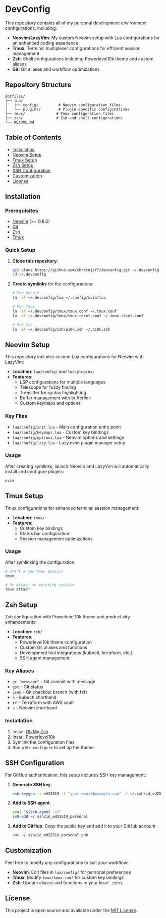 # DevConfig

This repository contains all of my personal development environment configurations, including:
- **Neovim/LazyVim**: My custom Neovim setup with Lua configurations for an enhanced coding experience
- **Tmux**: Terminal multiplexer configurations for efficient session management
- **Zsh**: Shell configurations including Powerlevel10k theme and custom aliases
- **Git**: Git aliases and workflow optimizations

## Repository Structure

```
dotfiles/
├── lua/
│   ├── config/         # Neovim configuration files
│   └── plugins/        # Plugin-specific configurations
├── tmux/              # Tmux configuration files
├── zsh/               # Zsh and shell configurations
└── README.md
```

## Table of Contents
- [Installation](#installation)
- [Neovim Setup](#neovim-setup)
- [Tmux Setup](#tmux-setup)
- [Zsh Setup](#zsh-setup)
- [SSH Configuration](#ssh-configuration)
- [Customization](#customization)
- [License](#license)

## Installation

### Prerequisites
- [Neovim](https://neovim.io/) (>= 0.8.0)
- [Git](https://git-scm.com/)
- [Zsh](https://www.zsh.org/)
- [Tmux](https://github.com/tmux/tmux)

### Quick Setup

1. **Clone this repository**:
    ```bash
    git clone https://github.com/chrstnjsff/devconfig.git ~/.devconfig
    cd ~/.devconfig
    ```

2. **Create symlinks** for the configurations:
    ```bash
    # For Neovim
    ln -sf ~/.devconfig/lua ~/.config/nvim/lua
    
    # For Tmux
    ln -sf ~/.devconfig/tmux/tmux.conf ~/.tmux.conf
    ln -sf ~/.devconfig/tmux/tmux.reset.conf ~/.tmux.reset.conf
    
    # For Zsh
    ln -sf ~/.devconfig/zsh/p10k.zsh ~/.p10k.zsh
    ```

## Neovim Setup

This repository includes custom Lua configurations for Neovim with LazyVim:

- **Location**: `lua/config/` and `lua/plugins/`
- **Features**:
  - LSP configurations for multiple languages
  - Telescope for fuzzy finding
  - Treesitter for syntax highlighting
  - Buffer management with bufferline
  - Custom keymaps and options

### Key Files
- `lua/config/init.lua` - Main configuration entry point
- `lua/config/keymaps.lua` - Custom key bindings
- `lua/config/options.lua` - Neovim options and settings
- `lua/config/lazy.lua` - Lazy.nvim plugin manager setup

### Usage
After creating symlinks, launch Neovim and LazyVim will automatically install and configure plugins:
```bash
nvim
```

## Tmux Setup

Tmux configurations for enhanced terminal session management:

- **Location**: `tmux/`
- **Features**:
  - Custom key bindings
  - Status bar configuration
  - Session management optimizations

### Usage
After symlinking the configuration:
```bash
# Start a new tmux session
tmux

# Or attach to existing session
tmux attach
```

## Zsh Setup

Zsh configuration with Powerlevel10k theme and productivity enhancements:

- **Location**: `zsh/`
- **Features**:
  - Powerlevel10k theme configuration
  - Custom Git aliases and functions
  - Development tool integrations (kubectl, terraform, etc.)
  - SSH agent management

### Key Aliases
- `gc "message"` - Git commit with message
- `gst` - Git status
- `gcob` - Git checkout branch (with fzf)
- `k` - kubectl shorthand
- `tf` - Terraform with AWS vault
- `v` - Neovim shorthand

### Installation
1. Install [Oh My Zsh](https://ohmyz.sh/)
2. Install [Powerlevel10k](https://github.com/romkatv/powerlevel10k)
3. Symlink the configuration files
4. Run `p10k configure` to set up the theme

## SSH Configuration

For GitHub authentication, this setup includes SSH key management:

1. **Generate SSH key**:
    ```bash
    ssh-keygen -t ed25519 -C "your-email@example.com" -f ~/.ssh/id_ed25519_personal
    ```

2. **Add to SSH agent**:
    ```bash
    eval "$(ssh-agent -s)"
    ssh-add ~/.ssh/id_ed25519_personal
    ```

3. **Add to GitHub**: Copy the public key and add it to your GitHub account
    ```bash
    cat ~/.ssh/id_ed25519_personal.pub
    ```

## Customization

Feel free to modify any configurations to suit your workflow:

- **Neovim**: Edit files in `lua/config/` for personal preferences
- **Tmux**: Modify `tmux/tmux.conf` for custom key bindings
- **Zsh**: Update aliases and functions in your local `.zshrc`

## License

This project is open source and available under the [MIT License](LICENSE).
